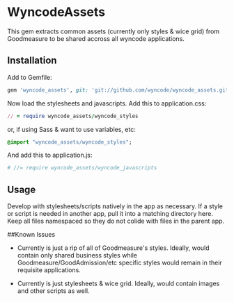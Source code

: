 # WyncodeAssets

This gem extracts common assets (currently only styles & wice grid) from Goodmeasure to be shared accross all wyncode applications.

## Installation
Add to Gemfile:

```ruby
gem 'wyncode_assets', git: 'git://github.com/wyncode/wyncode_assets.git'
```

Now load the stylesheets and javascripts.
Add this to application.css:

```ruby
// = require wyncode_assets/wyncode_styles
```

or, if using Sass & want to use variables, etc:

```sass
@import "wyncode_assets/wyncode_styles";
```

And add this to application.js:

```coffee
# //= require wyncode_assets/wyncode_javascripts
```

## Usage

Develop with stylesheets/scripts natively in the app as necessary. If a style or script is needed in another app, pull it into a matching directory here. Keep all files namespaced so they do not colide with files in the parent app.

##Known Issues

- Currently is just a rip of all of Goodmeasure's styles. Ideally, would contain only shared business styles while Goodmeasure/GoodAdmission/etc specific styles would remain in their requisite applications.

- Currently is just stylesheets & wice grid. Ideally, would contain images and other scripts as well.
